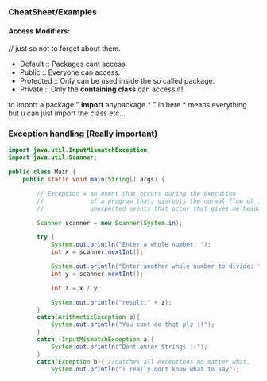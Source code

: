 
### CheatSheet/Examples 

#### Access Modifiers:
// just so not to forget about them.
- Default :: Packages cant access.
- Public :: Everyone can access.
- Protected :: Only can be used inside the so called package.
- Private :: Only the **containing class** can access it!.

to import a package " **import** anypackage.* " in here * means everything but u can just import the class etc...

### Exception handling (**Really important**)

```java
import java.util.InputMismatchException;
import java.util.Scanner;

public class Main {
    public static void main(String[] args) {

        // Exception = an event that occurs during the execution
        //             of a program that, disrupts the normal flow of instructions.
        //             unexpected events that occur that gives me headaches!

        Scanner scanner = new Scanner(System.in);

        try {
            System.out.println("Enter a whole number: ");
            int x = scanner.nextInt();

            System.out.println("Enter another whole number to divide: ");
            int y = scanner.nextInt();

            int z = x / y;

            System.out.println("result:" + z);
        }
        catch(ArithmeticException e){
            System.out.println("You cant do that plz :(");
        }
        catch (InputMismatchException a){
            System.out.println("Dont enter Strings :(");
        }
        catch(Exception b){ //catches all exceptions no matter what.
            System.out.println("i really dont know what to say");

```
